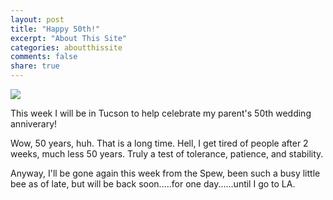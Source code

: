 ```yaml
---
layout: post
title: "Happy 50th!"
excerpt: "About This Site"
categories: aboutthissite
comments: false
share: true
---
```


![](https://salernospizza.com/wp-content/uploads/2016/02/50th-anniversary.jpg)






This week I will be in Tucson to help celebrate my parent's 50th wedding anniverary! 


Wow, 50 years, huh. That is a long time. Hell, I get tired of people after 2 weeks, much less 50 years. Truly a test of tolerance, patience, and stability.



Anyway, I'll be gone again this week from the Spew, been such a busy little bee as of late, but will be back soon.....for one day......until I go to LA.




